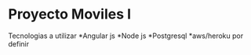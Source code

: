 # Proyecto Moviles I
Tecnologias a utilizar
*Angular js
*Node js
*Postgresql
*aws/heroku por definir
